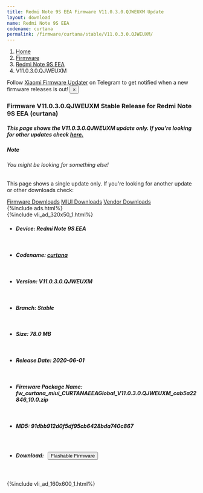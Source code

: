 ```yaml
---
title: Redmi Note 9S EEA Firmware V11.0.3.0.QJWEUXM Update
layout: download
name: Redmi Note 9S EEA
codename: curtana
permalink: /firmware/curtana/stable/V11.0.3.0.QJWEUXM/
---
```

<nav aria-label="breadcrumb">
    <ol class="breadcrumb">
        <li class="breadcrumb-item"><a href="/">Home</a></li>
        <li class="breadcrumb-item"><a href="/firmware/">Firmware</a></li>
        <li class="breadcrumb-item"><a href="/firmware/curtana/">Redmi Note 9S EEA</a></li>
        <li class="breadcrumb-item active" aria-current="page">V11.0.3.0.QJWEUXM</li>
    </ol>
</nav>
<div class="alert alert-primary alert-dismissible fade show" role="alert">
    Follow <a href="https://t.me/XiaomiFirmwareUpdater" class="alert-link">Xiaomi Firmware Updater</a> on Telegram to get
    notified when a new firmware releases is out!
    <button type="button" class="close" data-dismiss="alert" aria-label="Close">
        <span aria-hidden="true">&times;</span>
    </button>
</div>
<div class="col-12 mx-auto">
    <h3 class="title bg-light p-2 rounded">Firmware V11.0.3.0.QJWEUXM Stable Release for Redmi Note 9S EEA (curtana)</h3>
    <h5>This page shows the V11.0.3.0.QJWEUXM update only. If you're looking for other updates check
        <a href="/firmware/curtana/">here.</a></h5>
    <div class="card">
        <div class="card-body">
            <h5 class="card-title">Note</h5>
            <h6 class="card-subtitle mb-2 text-muted">You might be looking for something else!</h6>
            <p class="card-text">This page shows a single update only.
                If you're looking for another update or other downloads check:</p>
            <a href="/firmware/" class="card-link">Firmware Downloads</a>
            <a href="/miui/" class="card-link">MIUI Downloads</a>
            <a href="/vendor/" class="card-link">Vendor Downloads</a>
        </div>
    </div>
    {%include ads.html%}
    <div class="row justify-content-center">
        <div class="col-10" id="downloads">
                    <div class="card card-body">
            {%include vli_ad_320x50_1.html%}
            <ul class="list-unstyled">
                <li style="padding-bottom: 10px;">
                    <h5><b>Device: </b>Redmi Note 9S EEA</h5>
                </li>
                <li style="padding-bottom: 10px;">
                    <h5><b>Codename: </b> <a href="/firmware/curtana/" target="_blank">curtana</a> </h5>
                </li>
                <li style="padding-bottom: 10px;">
                    <h5><b>Version: </b>V11.0.3.0.QJWEUXM</h5>
                </li>
                <li style="padding-bottom: 10px;">
                    <h5><b>Branch: </b>Stable</h5>
                </li>
                <li style="padding-bottom: 10px;">
                    <h5><b>Size: </b>78.0 MB</h5>
                </li>
                <li style="padding-bottom: 10px;">
                    <h5><b>Release Date: </b>2020-06-01</h5>
                </li>
                <li style="padding-bottom: 10px;">
                    <h5><b>Firmware Package Name: </b><span id="filename" class="text-dark">fw_curtana_miui_CURTANAEEAGlobal_V11.0.3.0.QJWEUXM_cab5a22846_10.0.zip</span></h5>
                </li>
                <li style="padding-bottom: 10px;">
                    <h5><b>MD5: </b><span id="md5" class="text-muted">91dbb912d0f5df95cb6428bda740c867</span></h5>
                </li>
                <li style="padding-bottom: 10px;">
                    <h5><b>Download: </b><button type="button" id="download" class="btn btn-primary"
                    style="margin: 7px;" onclick="redirect('fw_curtana_miui_CURTANAEEAGlobal_V11.0.3.0.QJWEUXM_cab5a22846_10.0.zip'); return false;"><i class="fa fa-download"></i> Flashable Firmware</button></h5>
                </li>
            </ul>
        </div>
        </div>
        {%include vli_ad_160x600_1.html%}
    </div>
</div>
